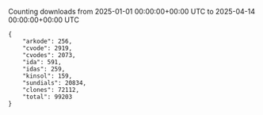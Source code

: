 
Counting downloads from 2025-01-01 00:00:00+00:00 UTC to 2025-04-14 00:00:00+00:00 UTC

```
{
    "arkode": 256,
    "cvode": 2919,
    "cvodes": 2073,
    "ida": 591,
    "idas": 259,
    "kinsol": 159,
    "sundials": 20834,
    "clones": 72112,
    "total": 99203
}
```
